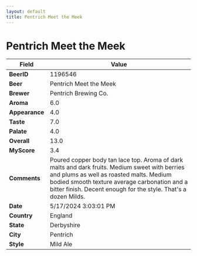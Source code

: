 ```yaml
---
layout: default
title: Pentrich Meet the Meek
---
```


# Pentrich Meet the Meek

| Field         | Value     |
|---------------|-----------|
| **BeerID** | 1196546 |
| **Beer** | Pentrich Meet the Meek |
| **Brewer** | Pentrich Brewing Co. |
| **Aroma** | 6.0 |
| **Appearance** | 4.0 |
| **Taste** | 7.0 |
| **Palate** | 4.0 |
| **Overall** | 13.0 |
| **MyScore** | 3.4 |
| **Comments** | Poured copper body tan lace top. Aroma of dark malts and dark fruits. Medium sweet with berries and plums as well as roasted malts. Medium bodied smooth texture average carbonation and a bitter finish. Decent enough for the style. That's a dozen Milds. |
| **Date** | 5/17/2024 3:03:01 PM |
| **Country** | England |
| **State** | Derbyshire |
| **City** | Pentrich |
| **Style** | Mild Ale |

